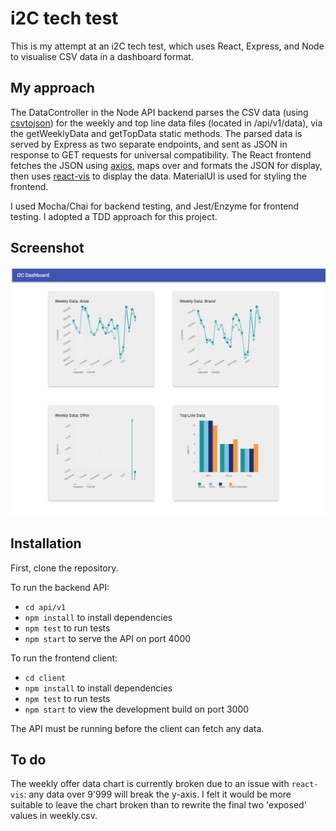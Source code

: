 # i2C tech test

This is my attempt at an i2C tech test, which uses React, Express, and Node to visualise CSV data in a dashboard format.

## My approach

The DataController in the Node API backend parses the CSV data (using [csvtojson](https://www.npmjs.com/package/csvtojson)) for the weekly and top line data files (located in /api/v1/data), via the getWeeklyData and getTopData static methods. The parsed data is served by Express as two separate endpoints, and sent as JSON in response to GET requests for universal compatibility. The React frontend fetches the JSON using [axios](https://www.npmjs.com/package/axios), maps over and formats the JSON for display, then uses [react-vis](https://uber.github.io/react-vis/) to display the data. MaterialUI is used for styling the frontend.

I used Mocha/Chai for backend testing, and Jest/Enzyme for frontend testing. I adopted a TDD approach for this project.

## Screenshot

![screenshot](./client/public/screenshot.png)

## Installation

First, clone the repository.

To run the backend API:

- `cd api/v1`
- `npm install` to install dependencies
- `npm test` to run tests
- `npm start` to serve the API on port 4000

To run the frontend client:

- `cd client`
- `npm install` to install dependencies
- `npm test` to run tests
- `npm start` to view the development build on port 3000

The API must be running before the client can fetch any data.

## To do
The weekly offer data chart is currently broken due to an issue with `react-vis`: any data over 9'999 will break the y-axis. I felt it would be more suitable to leave the chart broken than to rewrite the final two 'exposed' values in weekly.csv.
